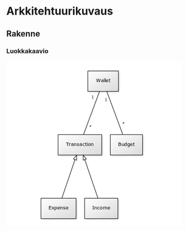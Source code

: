 # Arkkitehtuurikuvaus
## Rakenne
### Luokkakaavio
<kbd><img src="https://github.com/RHeikkinen/otm-harjoitustyo/blob/master/dokumentaatio/kuvat/luokkakaavio.png"/></kbd>
